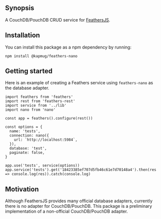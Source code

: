 ## Synopsis

A CouchDB/PouchDB CRUD service for [FeathersJS](https://github.com/feathersjs/feathers).

## Installation

You can install this package as a npm dependency by running:

```
npm install @kapmug/feathers-nano
```


## Getting started

Here is an example of creating a Feathers service using `feathers-nano` as the database adapter.

```
import feathers from 'feathers'
import rest from 'feathers-rest'
import service from '../lib'
import nano from 'nano'

const app = feathers().configure(rest())

const options = {
  name: 'tests',
  connection: nano({
    url: `http://localhost:5984`,
  }),
  database: 'test',
  paginate: false,
}

app.use('tests', service(options))
app.service('tests').get('18423385ef707d5fb46c61e7d70148a4').then(res => console.log(res)).catch(console.log)
```

## Motivation

Although FeathersJS provides many official database adapters, currently there is no adapter for CouchDB/PouchDB. This package is a preliminary implementation of a non-official CouchDB/PouchDB adapter.
